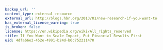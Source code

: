 ```yaml
---
backup_url: ''
content_type: external-resource
external_url: http://blogs.hbr.org/2013/01/new-research-if-you-want-to-sc/
has_external_license_warning: true
is_broken: false
license: https://en.wikipedia.org/wiki/All_rights_reserved
title: If You Want to Scale Impact, Put Financial Results First
uid: 4dfab6e2-452e-4991-b24d-b6c752211470
---
```

